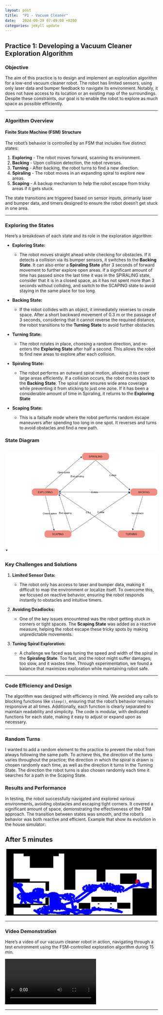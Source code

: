 ```yaml
---
layout: post
title:  "P1 - Vacuum Cleaner"
date:   2024-09-29 07:49:08 +0200
categories: jekyll update
---
```

## Practice 1: Developing a Vacuum Cleaner Exploration Algorithm

### Objective
The aim of this practice is to design and implement an exploration algorithm for a low-end vacuum cleaner robot. The robot has limited sensors, using only laser data and bumper feedback to navigate its environment. Notably, it does not have access to its location or an existing map of the surroundings. Despite these constraints, our goal is to enable the robot to explore as much space as possible efficiently.

---

### Algorithm Overview

#### Finite State Machine (FSM) Structure

The robot’s behavior is controlled by an FSM that includes five distinct states:

1. **Exploring** - The robot moves forward, scanning its environment.
2. **Backing** - Upon collision detection, the robot reverses.
3. **Turning** - After backing, the robot turns to find a new direction.
4. **Spiraling** - The robot moves in an expanding spiral to explore new areas.
5. **Scaping** - A backup mechanism to help the robot escape from tricky areas if it gets stuck.

The state transitions are triggered based on sensor inputs, primarily laser and bumper data, and timers designed to ensure the robot doesn’t get stuck in one area.

---

### Exploring the States

Here’s a breakdown of each state and its role in the exploration algorithm:

- **Exploring State:**
   - The robot moves straight ahead while checking for obstacles. If it detects a collision via its bumper sensors, it switches to the **Backing State**. It can also enter a **Spiraling State** after 3 seconds of forward movement to further explore open areas.
   If a significant amount of time has passed since the last time it was in the SPIRALING state, consider that it is in a closed space, as it has not spent more than 3 seconds without colliding, and switch to the SCAPING state to avoid staying in the same place for too long.

- **Backing State:**
   - If the robot collides with an object, it immediately reverses to create space. After a short backward movement of 0.3 m or the passage of 3 seconds, considering that it cannot reverse the required distance, the robot transitions to the **Turning State** to avoid further obstacles.

- **Turning State:**
   - The robot rotates in place, choosing a random direction, and re-enters the **Exploring State** after half a second. This allows the robot to find new areas to explore after each collision.

- **Spiraling State:**
   - The robot performs an outward spiral motion, allowing it to cover large areas efficiently. If a collision occurs, the robot moves back to the **Backing State**. The spiral state ensures wide area coverage while preventing it from sticking to just one zone. If it has been a considerable amount of time in Spiraling, it returns to the **Exploring State**

- **Scaping State:**
   - This is a failsafe mode where the robot performs random escape maneuvers after spending too long in one spot. It reverses and turns to avoid obstacles and find a new path.


### State Diagram
![Diagrama de Estados](/assets/images/Diagrama.png)
---

### Key Challenges and Solutions

1. **Limited Sensor Data:**
   - The robot only has access to laser and bumper data, making it difficult to map the environment or localize itself. To overcome this, we focused on reactive behavior, ensuring the robot responds instantly to obstacles and intuitive timers.

2. **Avoiding Deadlocks:**
   - One of the key issues encountered was the robot getting stuck in corners or tight spaces. The **Scaping State** was added as a reactive measure, helping the robot escape these tricky spots by making unpredictable movements.

3. **Tuning Spiral Exploration:**
   - A challenge we faced was tuning the speed and width of the spiral in the **Spiraling State**. Too fast, and the robot might suffer damages; too slow, and it wastes time. Through experimentation, we found a balance that maximizes exploration while maintaining robot safe.

---

### Code Efficiency and Design

The algorithm was designed with efficiency in mind. We avoided any calls to blocking functions like `sleep()`, ensuring that the robot’s behavior remains responsive at all times. Additionally, each function is clearly separated to maintain readability and simplicity. The code is modular, with dedicated functions for each state, making it easy to adjust or expand upon as necessary.

---

### Random Turns

I wanted to add a random element to the practice to prevent the robot from always following the same path. To achieve this, the direction of the turns varies throughout the practice; the direction in which the spiral is drawn is chosen randomly each time, as well as the direction it turns in the Turning State. The direction the robot turns is also chosen randomly each time it searches for a path in the Scaping State.

### Results and Performance

In testing, the robot successfully navigated and explored various environments, avoiding obstacles and escaping tight corners. It covered a significant amount of space, demonstrating the effectiveness of the FSM approach. The transition between states was smooth, and the robot’s behavior was both reactive and efficient.
Example that show its evolution in the house simulator:

**After 5 minutes**
---
![5 minutes](/assets/images/5minutes.png)

---

### Video Demonstration

Here’s a video of our vacuum cleaner robot in action, navigating through a test environment using the FSM-controlled exploration algorithm during 15 min.

![video](/assets/videos/vacuumcleaner_converted.webm)







---

